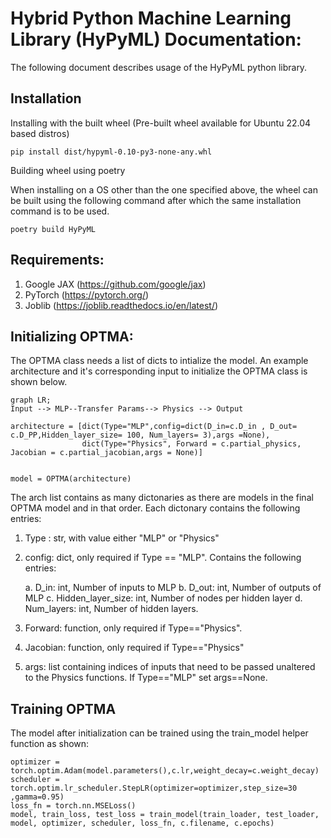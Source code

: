 # Hybrid Python Machine Learning Library (HyPyML) Documentation:
The following document describes usage of the HyPyML python library.

## Installation
Installing with the built wheel (Pre-built wheel available for Ubuntu 22.04 based distros)
```
pip install dist/hypyml-0.10-py3-none-any.whl
```
Building wheel using poetry
 
When installing on a OS other than the one specified above, the wheel can be built using the following command after which the same installation command is to be used.

```
poetry build HyPyML
```

## Requirements: 
1. Google JAX (https://github.com/google/jax)
2. PyTorch (https://pytorch.org/)
3. Joblib (https://joblib.readthedocs.io/en/latest/)

## Initializing OPTMA: 

The OPTMA class needs a list of dicts to intialize the model. An example architecture and it's corresponding input to initialize the OPTMA class is shown below.
```mermaid
graph LR; 
Input --> MLP--Transfer Params--> Physics --> Output

```

```
architecture = [dict(Type="MLP",config=dict(D_in=c.D_in , D_out= c.D_PP,Hidden_layer_size= 100, Num_layers= 3),args =None),
                dict(Type="Physics", Forward = c.partial_physics, Jacobian = c.partial_jacobian,args = None)]


model = OPTMA(architecture)
```

The arch list contains as many dictonaries as there are models in the final OPTMA model and in that order.
Each dictonary contains the following entries: 
1. Type : str, with value either "MLP" or "Physics" 
2. config: dict, only required if Type == "MLP". Contains the following entries:

    a. D_in: int, Number of inputs to MLP
    b. D_out: int, Number of outputs of MLP
    c. Hidden_layer_size: int, Number of nodes per hidden layer
    d. Num_layers: int, Number of hidden layers.
3. Forward: function, only required if Type=="Physics".
4. Jacobian: function, only required if Type=="Physics"
5. args: list containing indices of inputs that need to be passed unaltered to the Physics functions. If Type=="MLP" set args==None. 

## Training OPTMA 

The model after initialization can be trained using the train_model helper function as shown: 
```
optimizer = torch.optim.Adam(model.parameters(),c.lr,weight_decay=c.weight_decay)
scheduler = torch.optim.lr_scheduler.StepLR(optimizer=optimizer,step_size=30 ,gamma=0.95)
loss_fn = torch.nn.MSELoss()
model, train_loss, test_loss = train_model(train_loader, test_loader, model, optimizer, scheduler, loss_fn, c.filename, c.epochs)
```